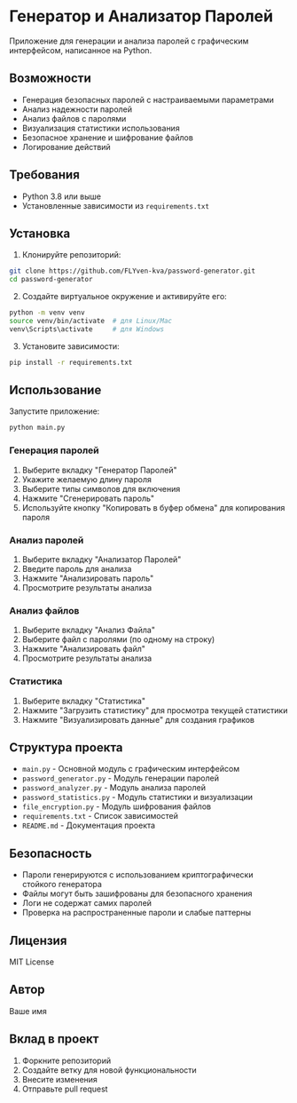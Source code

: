 # Генератор и Анализатор Паролей

Приложение для генерации и анализа паролей с графическим интерфейсом, написанное на Python.

## Возможности

- Генерация безопасных паролей с настраиваемыми параметрами
- Анализ надежности паролей
- Анализ файлов с паролями
- Визуализация статистики использования
- Безопасное хранение и шифрование файлов
- Логирование действий

## Требования

- Python 3.8 или выше
- Установленные зависимости из `requirements.txt`

## Установка

1. Клонируйте репозиторий:
```bash
git clone https://github.com/FLYven-kva/password-generator.git
cd password-generator
```

2. Создайте виртуальное окружение и активируйте его:
```bash
python -m venv venv
source venv/bin/activate  # для Linux/Mac
venv\Scripts\activate     # для Windows
```

3. Установите зависимости:
```bash
pip install -r requirements.txt
```

## Использование

Запустите приложение:
```bash
python main.py
```

### Генерация паролей

1. Выберите вкладку "Генератор Паролей"
2. Укажите желаемую длину пароля
3. Выберите типы символов для включения
4. Нажмите "Сгенерировать пароль"
5. Используйте кнопку "Копировать в буфер обмена" для копирования пароля

### Анализ паролей

1. Выберите вкладку "Анализатор Паролей"
2. Введите пароль для анализа
3. Нажмите "Анализировать пароль"
4. Просмотрите результаты анализа

### Анализ файлов

1. Выберите вкладку "Анализ Файла"
2. Выберите файл с паролями (по одному на строку)
3. Нажмите "Анализировать файл"
4. Просмотрите результаты анализа

### Статистика

1. Выберите вкладку "Статистика"
2. Нажмите "Загрузить статистику" для просмотра текущей статистики
3. Нажмите "Визуализировать данные" для создания графиков

## Структура проекта

- `main.py` - Основной модуль с графическим интерфейсом
- `password_generator.py` - Модуль генерации паролей
- `password_analyzer.py` - Модуль анализа паролей
- `password_statistics.py` - Модуль статистики и визуализации
- `file_encryption.py` - Модуль шифрования файлов
- `requirements.txt` - Список зависимостей
- `README.md` - Документация проекта

## Безопасность

- Пароли генерируются с использованием криптографически стойкого генератора
- Файлы могут быть зашифрованы для безопасного хранения
- Логи не содержат самих паролей
- Проверка на распространенные пароли и слабые паттерны

## Лицензия

MIT License

## Автор

Ваше имя

## Вклад в проект

1. Форкните репозиторий
2. Создайте ветку для новой функциональности
3. Внесите изменения
4. Отправьте pull request 
